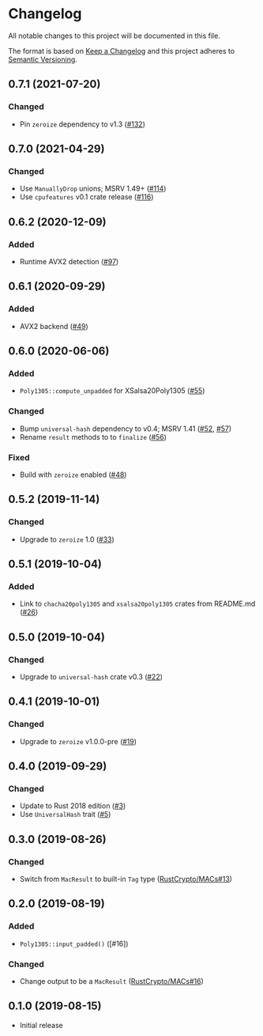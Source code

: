 # Changelog

All notable changes to this project will be documented in this file.

The format is based on [Keep a Changelog](https://keepachangelog.com/en/1.0.0/)
and this project adheres to [Semantic Versioning](https://semver.org/spec/v2.0.0.html).

## 0.7.1 (2021-07-20)
### Changed
- Pin `zeroize` dependency to v1.3 ([#132])

[#132]: https://github.com/RustCrypto/universal-hashes/pull/132

## 0.7.0 (2021-04-29)
### Changed
- Use `ManuallyDrop` unions; MSRV 1.49+ ([#114])
- Use `cpufeatures` v0.1 crate release ([#116])

[#114]: https://github.com/RustCrypto/universal-hashes/pull/114
[#116]: https://github.com/RustCrypto/universal-hashes/pull/116

## 0.6.2 (2020-12-09)
### Added
- Runtime AVX2 detection ([#97])

[#97]: https://github.com/RustCrypto/universal-hashes/pull/97

## 0.6.1 (2020-09-29)
### Added
- AVX2 backend ([#49])

[#49]: https://github.com/RustCrypto/universal-hashes/pull/49

## 0.6.0 (2020-06-06)
### Added
- `Poly1305::compute_unpadded` for XSalsa20Poly1305 ([#55])

### Changed
- Bump `universal-hash` dependency to v0.4; MSRV 1.41 ([#52], [#57])
- Rename `result` methods to to `finalize` ([#56])

### Fixed
- Build with `zeroize` enabled ([#48])

[#57]: https://github.com/RustCrypto/universal-hashes/pull/57
[#56]: https://github.com/RustCrypto/universal-hashes/pull/56
[#55]: https://github.com/RustCrypto/universal-hashes/pull/55
[#52]: https://github.com/RustCrypto/universal-hashes/pull/52
[#48]: https://github.com/RustCrypto/universal-hashes/pull/48

## 0.5.2 (2019-11-14)
### Changed
- Upgrade to `zeroize` 1.0 ([#33])

[#33]: https://github.com/RustCrypto/universal-hashes/pull/33

## 0.5.1 (2019-10-04)
### Added
- Link to `chacha20poly1305` and `xsalsa20poly1305` crates from README.md ([#26])

[#26]: https://github.com/RustCrypto/universal-hashes/pull/26

## 0.5.0 (2019-10-04)
### Changed
- Upgrade to `universal-hash` crate v0.3 ([#22])

[#22]: https://github.com/RustCrypto/universal-hashes/pull/22

## 0.4.1 (2019-10-01)
### Changed
- Upgrade to `zeroize` v1.0.0-pre ([#19])

[#19]: https://github.com/RustCrypto/universal-hashes/pull/19

## 0.4.0 (2019-09-29)
### Changed
- Update to Rust 2018 edition ([#3])
- Use `UniversalHash` trait ([#5])

[#3]: https://github.com/RustCrypto/universal-hashes/pull/3
[#5]: https://github.com/RustCrypto/universal-hashes/pull/5

## 0.3.0 (2019-08-26)
### Changed
- Switch from `MacResult` to built-in `Tag` type ([RustCrypto/MACs#13])

[RustCrypto/MACs#13]: https://github.com/RustCrypto/MACs/pull/13

## 0.2.0 (2019-08-19)
### Added
- `Poly1305::input_padded()` ([#16])

### Changed
- Change output to be a `MacResult` ([RustCrypto/MACs#16])

[RustCrypto/MACs#16]: https://github.com/RustCrypto/MACs/pull/16

## 0.1.0 (2019-08-15)

- Initial release
